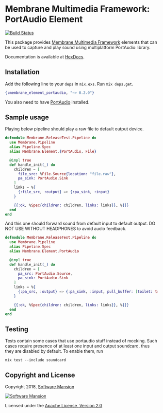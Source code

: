 # Membrane Multimedia Framework: PortAudio Element

[![Build Status](https://travis-ci.com/membraneframework/membrane-element-portaudio.svg?branch=master)](https://travis-ci.com/membraneframework/membrane-element-portaudio)

This package provides [Membrane Multimedia Framework](https://membraneframework.org)
elements that can be used to capture and play sound
using multiplatform PortAudio library.

Documentation is available at [HexDocs](https://hexdocs.pm/membrane_element_portaudio/).

## Installation

Add the following line to your `deps` in `mix.exs`. Run `mix deps.get`.

```elixir
{:membrane_element_portaudio, "~> 0.2.0"}
```

You also need to have [PortAudio](http://portaudio.com/) installed.

## Sample usage

Playing below pipeline should play a raw file to default output device.

```elixir
defmodule Membrane.ReleaseTest.Pipeline do
  use Membrane.Pipeline
  alias Pipeline.Spec
  alias Membrane.Element.{PortAudio, File}

  @impl true
  def handle_init(_) do
    children = [
      file_src: %File.Source{location: "file.raw"},
      pa_sink: PortAudio.Sink
    ]
    links = %{
      {:file_src, :output} => {:pa_sink, :input}
    }

    {{:ok, %Spec{children: children, links: links}}, %{}}
  end
end
```

And this one should forward sound from default input to default output. DO NOT USE WITHOUT HEADPHONES to avoid audio feedback.

```elixir
defmodule Membrane.ReleaseTest.Pipeline do
  use Membrane.Pipeline
  alias Pipeline.Spec
  alias Membrane.Element.PortAudio

  @impl true
  def handle_init(_) do
    children = [
      pa_src: PortAudio.Source,
      pa_sink: PortAudio.Sink
    ]
    links = %{
      {:pa_src, :output} => {:pa_sink, :input, pull_buffer: [toilet: true]}
    }

    {{:ok, %Spec{children: children, links: links}}, %{}}
  end
end
```

## Testing

Tests contain some cases that use portaudio stuff instead of mocking. Such cases require presence of at least one input and output soundcard, thus they are disabled by default. To enable them, run
```
mix test --include soundcard
```

## Copyright and License

Copyright 2018, [Software Mansion](https://swmansion.com/?utm_source=git&utm_medium=readme&utm_campaign=membrane)

[![Software Mansion](https://membraneframework.github.io/static/logo/swm_logo_readme.png)](
https://swmansion.com/?utm_source=git&utm_medium=readme&utm_campaign=membrane)

Licensed under the [Apache License, Version 2.0](LICENSE)
